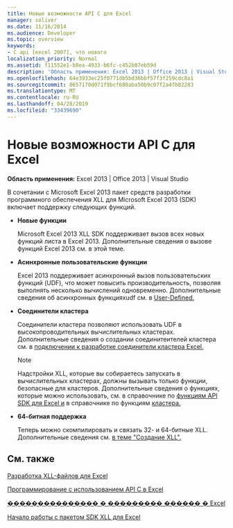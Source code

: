 ```yaml
---
title: Новые возможности API C для Excel
manager: soliver
ms.date: 11/16/2014
ms.audience: Developer
ms.topic: overview
keywords:
- C api [excel 2007], что нового
localization_priority: Normal
ms.assetid: f11552e1-b8ea-4933-b6fc-c452b07eb59d
description: 'Область применения: Excel 2013 | Office 2013 | Visual Studio'
ms.openlocfilehash: 64e3933ec25f0771db5bd36bbf57f3f259cdc8a1
ms.sourcegitcommit: 8657170d071f9bcf680aba50b9c07f2a4fb82283
ms.translationtype: MT
ms.contentlocale: ru-RU
ms.lasthandoff: 04/28/2019
ms.locfileid: "33439690"
---
```

# <a name="whats-new-in-the-c-api-for-excel"></a>Новые возможности API C для Excel

 **Область применения:** Excel 2013 | Office 2013 | Visual Studio 
  
В сочетании с Microsoft Excel 2013 пакет средств разработки программного обеспечения XLL для Microsoft Excel 2013 (SDK) включает поддержку следующих функций.
  
- **Новые функции**
    
    Microsoft Excel 2013 XLL SDK поддерживает вызов всех новых функций листа в Excel 2013. Дополнительные сведения о вызове функций Excel [](calling-into-excel-from-the-dll-or-xll.md)2013 см. в этой теме.
    
- **Асинхронные пользовательские функции**
    
    Excel 2013 поддерживает асинхронный вызов пользовательских функций (UDF), что может повысить производительность, позволяя выполнять несколько вычислений одновременно. Дополнительные сведения об асинхронных функцияхudf см. в [User-Defined.](asynchronous-user-defined-functions.md)
    
- **Соединители кластера**
    
    Соединители кластера позволяют использовать UDF в высокопроводительных вычислительных кластерах. Дополнительные сведения о создании соединитеителей кластера см. в [подключении к разработке соединители кластера Excel.](developing-excel-cluster-connectors.md)
    
    > [!NOTE]
    > Надстройки XLL, которые вы собираетесь запускать в вычислительных кластерах, должны вызывать только функции, безопасные для кластеров. Дополнительные сведения о функциях, которые можно использовать, см. в справочнике по [функциям API SDK для Excel и](excel-xll-sdk-api-function-reference.md) в справочнике по функциям [кластера.](cluster-safe-functions.md) 
  
- **64-битная поддержка**
    
    Теперь можно скомпилировать и связать 32- и 64-битные XLL. Дополнительные сведения см. [в теме "Создание XLL".](creating-xlls.md)
    
## <a name="see-also"></a>См. также



[Разработка XLL-файлов для Excel](developing-excel-xlls.md)
  
[Программирование с использованием API C в Excel](programming-with-the-c-api-in-excel.md)
  
[��������������� � ��������� ������ � Excel](multithreading-and-memory-contention-in-excel.md)


[Начало работы с пакетом SDK XLL для Excel](getting-started-with-the-excel-xll-sdk.md)

